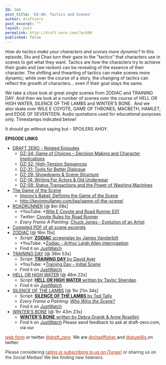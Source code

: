 ```yaml
---
ID: 560
post_title: 'DZ-40: Tactics and Scenes'
author: draftzero
post_excerpt: ""
layout: post
permalink: http://draft-zero.com/?p=560
published: false
---
```

*How do tactics make your characters and scenes more dynamic?* In this episode, Stu and Chas turn their gaze to the "tactics" that characters use in scenes to get what they want. Tactics are *how* the characters try to achieve their goals and (we reckon) can be revealing of the essence of their character. The shifting and thwarting of tactics can make scenes more dynamic; while over the course of a story, the changing of tactics can reflect the growth of characters... even if their goal stays the same. <div>
  We take a close look at great single scenes from ZODIAC and TRAINING DAY. And then we look at a number of scenes over the course of HELL OR HIGH WATER, SILENCE OF THE LAMBS and WINTER'S BONE.  And we also skate over WILE E COYOTE, GAME OF THRONES, MACBETH, HAMLET, and EDGE OF SEVENTEEN. Audio quotations used for educational purposes only. Timestamps indicated below!
</div> It should go without saying but - SPOILERS AHOY. 

**EPISODE LINKS** 
*   <span style="text-decoration: underline;">DRAFT ZERO - Related Episodes</span> 
    *   <a href="http://draft-zero.com/2016/dz-34/" target="_blank">DZ-34: Game of Choices – Decision Making and Character Implications</a>
    *   <a href="http://draft-zero.com/2016/dz-32/" target="_blank">DZ-32: High-Tension Sequences</a>
    *   <a href="http://draft-zero.com/2016/dz-31/" target="_blank">DZ-31: Tools for Better Dialogue</a>
    *   <a href="http://draft-zero.com/2016/dz-29/" target="_blank">DZ-29: Showdowns & Scene Structure</a>
    *   <a href="http://draft-zero.com/2014/dz-14/" target="_blank">DZ-14: Writing For Actors & Old Underwear</a>
    *   <a href="http://draft-zero.com/2014/dz-08/" target="_blank">DZ-08: Status Transactions and the Power of Washing Machines</a>
*   <span style="text-decoration: underline;">The Game of the Scene</span> 
    *   <a href="http://splitsider.com/2012/11/improvs-babel-defining-the-game-of-the-scene/" target="_blank"><span class="name">Improv’s Babel: Defining the Game of the Scene</span></a>
    *   <a href="http://kevinmullaney.com/tag/game-of-the-scene/" target="_blank"><span class="name">http://kevinmullaney.com/tag/game-of-the-scene/</span></a>
*   <span style="text-decoration: underline;">ROADRUNNER</span> [@ 8m 08s] 
    *   *YouTube: *<a href="https://www.youtube.com/watch?v=_W_wz7qQVN0&t=21s" target="_blank">Wile E Coyote and Road Runner E01</a>
    *   <span class="name"><em>Twitter:</em> <a href="https://twitter.com/AmosPosner/status/573228578013384704/photo/1" target="_blank">Coyote Rules for Road Runner</a></span>
    *   <span class="name"><em>Every Frame A Painting: </em><a href="https://www.youtube.com/watch?v=kHpXle4NqWI" target="_blank">Chuck Jones - Evolution of an Artist</a></span>
*   <a href="http://traffic.libsyn.com/draftzero/DZ-40_TacticsAndScenes_ScriptExcerpts.pdf" target="_blank">Compiled PDF of all scene excerpts</a>
*   <span style="text-decoration: underline;">ZODIAC</span> [@ 16m 15s] 
    *   <span class="name done"><em>Script</em>: <a href="http://www.screenplaydb.com/film/scripts/Zodiac.PDF" target="_blank"><strong>ZODIAC</strong> screenplay by James Vanderbilt</a></span>
    *   *YouTube: *<a href="https://www.youtube.com/watch?v=5D13q-2I62w" target="_blank">Zodiac - Arthur Leigh Allen interrogation</a>
    *   Find it on <a href="https://www.justwatch.com/us/movie/zodiac" target="_blank">JustWatch</a>
*   <span style="text-decoration: underline;"><span class="name done">TRAINING DAY</span></span><span class="name done"> [@ 36m 53s]</span> 
    *   <span class="name done"><em>Script</em>: <a href="http://www.dailyscript.com/scripts/Training_Day.pdf" target="_blank"><strong>TRAINING DAY</strong> by David Ayer</a></span>
    *   *YouTube: *<a href="https://www.youtube.com/watch?v=FlZRHx9InKo" target="_blank">Training Day - Initial Scene</a>
    *   Find it on <a href="https://www.justwatch.com/us/movie/jour-de-formation" target="_blank">JustWatch</a>
*   <span style="text-decoration: underline;">HELL OR HIGH WATER</span> [@ 46m 22s] 
    *   <span class="name done"><em>Script</em>: <a href="http://www.la-screenwriter.com/2016/12/16/hell-or-high-water-script/" target="_blank"><strong>HELL OR HIGH WATER</strong> written by Taylor Sheridan</a></span>
    *   Find it on <a href="https://www.justwatch.com/us/movie/hell-or-high-water" target="_blank">JustWatch</a>
*   <span style="text-decoration: underline;">SILENCE OF THE LAMBS</span> [@ 1hr 21m 34s] 
    *   Script: <a href="http://www.chrisjonesblog.com/images/2014/07/Silence-of-the-Lambs.pdf" target="_blank"><strong>SILENCE OF THE LAMBS</strong> by Ted Tally</a>
    *   *Every Frame a Painting*: *<a href="https://www.youtube.com/watch?v=5V-k-p4wzxg" target="_blank">Who Wins the Scene?</a>*
    *   Find it on <a href="https://www.justwatch.com/us/movie/the-silence-of-the-lambs" target="_blank">JustWatch</a>
*   <span style="text-decoration: underline;"><span class="name done">WINTER'S BONE</span></span><span class="name done"> [@ 1hr 43m 23s]</span> 
    *   <span class="name done"><a href="http://www.pages.drexel.edu/~ina22/splaylib/Screenplay-Winters_Bone.pdf" target="_blank"><strong>WINTER'S BONE</strong> written by Debra Granik & Anne Rosellini</a></span>
    *   Find it on <a href="https://www.justwatch.com/us/movie/winters-bone" target="_blank">JustWatch</a> Please send feedback to ask at draft-zero.com, via our 

<a style="font-weight: inherit; font-style: inherit; color: #ba2500;" href="http://draft-zero.com/feedback/" target="_blank">web form</a> or twitter <a style="font-weight: inherit; font-style: inherit; color: #ba2500;" href="https://twitter.com/draft_zero" target="_blank">@draft_zero</a>  We are <a style="font-weight: inherit; font-style: inherit; color: #ba2500;" href="http://www.twitter.com/chasffisher" target="_blank">@chasffisher </a>and <a style="font-weight: inherit; font-style: inherit; color: #ba2500;" href="http://www.twitter.com/stuwillis" target="_blank">@stuwillis </a>on twitter. <p style="color: #2d2d2d;">
  Please considering <a style="font-weight: inherit; font-style: inherit; color: #ba2500;" href="https://itunes.apple.com/au/podcast/draft-zero-screenwriting-podcast/id847126598?mt=2&ls=1">rating or subscribing to us on iTunes!</a> or sharing us on the Social Medias! We like finding new listeners.
</p>